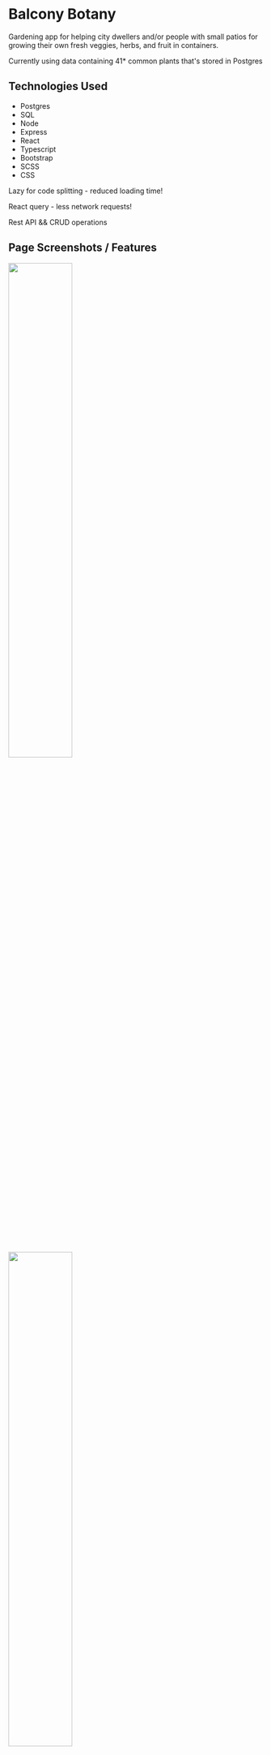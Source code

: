 # Balcony Botany

Gardening app for helping city dwellers and/or people with small patios for growing their own fresh veggies, herbs, and fruit in containers.

Currently using data containing 41\* common plants that's stored in Postgres

## Technologies Used

- Postgres
- SQL
- Node
- Express
- React
- Typescript
- Bootstrap
- SCSS
- CSS

Lazy for code splitting - reduced loading time!

React query - less network requests!

Rest API && CRUD operations

## Page Screenshots / Features

<img src="https://user-images.githubusercontent.com/49288075/232634381-d2b4a0f4-2858-4457-bc7a-835591e84cc8.PNG"  width=50%/>
<img src="https://user-images.githubusercontent.com/49288075/232634386-e47e311f-72cd-435c-aa55-a83b41df9244.PNG"  width=50%/>
<img src="https://user-images.githubusercontent.com/49288075/232634394-3867d4ce-f48f-4fdd-ada1-f27ba5465a2b.PNG"  width=50%/>
<img src="https://user-images.githubusercontent.com/49288075/232634397-d0069f52-5c76-48f2-abaa-2d4021a94606.PNG"  width=50%/>
<img src="https://user-images.githubusercontent.com/49288075/232633499-8d784231-c9ff-421d-8ede-24a3b133968d.PNG"   width=50%/>
<img src="https://user-images.githubusercontent.com/49288075/232634372-b59b90b4-02f0-4a2b-9a02-88641adfc5c2.PNG"   width=50%/>


## User Stories

- [x] As an admin, I want to access to create, read, update and delete plants in the database
- [x] As an admin, I want to be authenticated to prevent attacks by using protected routes
- [x] As a basic user, I want to view a list of plants, so that I can decide which ones I want to grow
- [x] As a basic user, I want to view information about a plant, so that I can learn about the plant and how to properly take care of it.

## Milestones

| Milestone   | Description                                                                                                                      |
| ----------- | -------------------------------------------------------------------------------------------------------------------------------- |
| Planning    | tech stack, user requirements / stories, user flow, wire frames, mission objectives & statement, scope, erd, architecture design |
| Development | create database, import gardening csv, user requirements verification                                                            |
| Testing     | analyze results, address any bugs                                                                                                |
| Finalize    | publish docs, demo, deploy production                                                                                            |

## Run App

### Frontend

1. clone repo
2. navigate to frontend directory

   ```bash
   cd /frontend
   ```

3. install all modules:

   ```bash
   npm install
   ```

4. start development server:

   ```bash
   npm run dev
   ```

### Backend

Prerequisites:

- open backend folder in another terminal
- create .env file with all variables in /backend/constants/index.js to hide sensitive information from version control
- update config/db.js with database name

Run:

1. Open another terminal

2. navigate to backend directory

   ```bash
   cd /backend
   ```

3. install all modules:

   ```bash
   npm install
   ```

4. start development server:

   ```bash
   npm run dev
   ```
